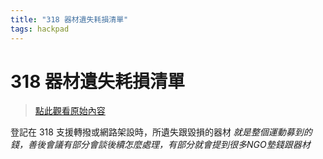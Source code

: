 ```yaml
---
title: "318 器材遺失耗損清單"
tags: hackpad
---
```


# 318 器材遺失耗損清單

> [點此觀看原始內容](https://g0v.hackpad.tw/yJJLgTBQVRP)

登記在 318 支援轉撥或網路架設時，所遺失跟毀損的器材
_就是整個運動募到的錢，善後會議有部分會談後續怎麼處理，有部分就會提到很多NGO墊錢跟器材_

